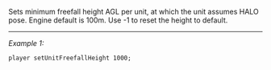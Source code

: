 Sets minimum freefall height AGL per unit, at which the unit assumes HALO pose. Engine default is 100m. Use -1 to reset the height to default.


---
*Example 1:*
```sqf
player setUnitFreefallHeight 1000;
```